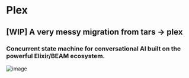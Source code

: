 # Plex 

## [WIP] A very messy migration from tars -> plex

### Concurrent state machine for conversational AI built on the powerful Elixir/BEAM ecosystem.

![image](https://blogger.googleusercontent.com/img/b/R29vZ2xl/AVvXsEhzgwetd93YNGiy-FZ0HAs807Q6_walEUZqnt7TNtN-3RdAEOv075dnd0KNw7Nlo98KI-5S7XVtpmCPTAshV0OlBmbIZu-rESuwvWpE4eVMb7qDKCce7oZ-lMA1td8CnlsLuZR88vgly-k/s320/cooper+and+tars.jpg)


